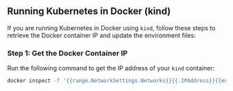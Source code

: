 ## Running Kubernetes in Docker (kind)

If you are running Kubernetes in Docker using `kind`, follow these steps to retrieve the Docker container IP and update the environment files:

### Step 1: Get the Docker Container IP
Run the following command to get the IP address of your `kind` container:

```bash
docker inspect -f '{{range.NetworkSettings.Networks}}{{.IPAddress}}{{end}}' <docker-container-id/name>

